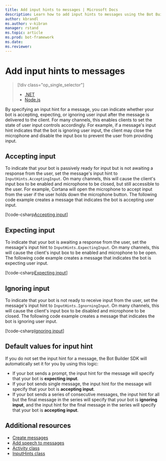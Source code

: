 ```yaml
---
title: Add input hints to messages | Microsoft Docs
description: Learn how to add input hints to messages using the Bot Builder SDK for .NET.
author: kbrandl
ms.author: v-kibran
manager: rstand
ms.topic: article
ms.prod: bot-framework
ms.date: 
ms.reviewer: 
---
```


# Add input hints to messages
> [!div class="op_single_selector"]
> - [.NET](../dotnet/bot-builder-dotnet-add-input-hints.md)
> - [Node.js](../nodejs/bot-builder-nodejs-send-input-hints.md)

By specifying an input hint for a message, you can indicate whether your bot is accepting, expecting, or ignoring user input after the message is delivered to the client. For many channels, this enables clients to set the state of user input controls accordingly. For example, if a message's input hint indicates that the bot is ignoring user input, the client may close the microphone and disable the input box to prevent the user from providing input.

## Accepting input

To indicate that your bot is passively ready for input but is not awaiting a response from the user, set the message's input hint to `InputHints.AcceptingInput`. On many channels, this will cause the client's input box to be enabled and microphone to be closed, but still accessible to the user. For example, Cortana will open the microphone to accept input from the user if the user holds down the microphone button. The following code example creates a message that indicates the bot is accepting user input.

[!code-csharp[Accepting input](~/includes/code/dotnet-input-hints.cs#InputHintAcceptingInput)]

## Expecting input

To indicate that your bot is awaiting a response from the user, set the message's input hint to `InputHints.ExpectingInput`. On many channels, this will cause the client's input box to be enabled and microphone to be open. The following code example creates a message that indicates the bot is expecting user input.

[!code-csharp[Expecting input](~/includes/code/dotnet-input-hints.cs#InputHintExpectingInput)]

## Ignoring input
 
To indicate that your bot is not ready to receive input from the user, set the message's input hint to `InputHints.IgnorningInput`. On many channels, this will cause the client's input box to be disabled and microphone to be closed. The following code example creates a message that indicates the bot is ignoring user input.

[!code-csharp[Ignoring input](~/includes/code/dotnet-input-hints.cs#InputHintIgnoringInput)]

## Default values for input hint

If you do not set the input hint for a message, the Bot Builder SDK will automatically set it for you by using this logic: 

- If your bot sends a prompt, the input hint for the message will specify that your bot is **expecting input**.</li>
- If your bot sends single message, the input hint for the message will specify that your bot is **accepting input**.</li>
- If your bot sends a series of consecutive messages, the input hint for all but the final message in the series will specify that your bot is **ignoring input**, and the input hint for the final message in the series will specify that your bot is **accepting input**.

## Additional resources

- [Create messages](~/dotnet/bot-builder-dotnet-create-messages.md)
- [Add speech to messages](~/dotnet/bot-builder-dotnet-text-to-speech.md)
- <a href="https://docs.microsoft.com/en-us/dotnet/api/microsoft.bot.connector.activity?view=botbuilder-3.8" target="_blank">Activity class</a>
- <a href="https://docs.microsoft.com/en-us/dotnet/api/microsoft.bot.connector.inputhints?view=botbuilder-3.8" target="_blank">InputHints class</a>